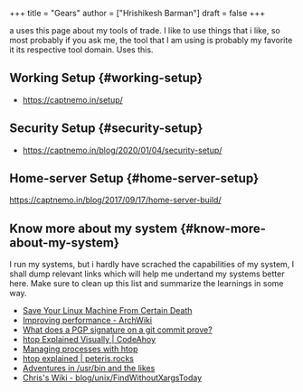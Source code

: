 +++
title = "Gears"
author = ["Hrishikesh Barman"]
draft = false
+++

a uses this page about my tools of trade. I like to use things that i like, so most probably if you ask me, the tool that I am using is probably my favorite it its respective tool domain. Uses this.


## Working Setup {#working-setup}

-   <https://captnemo.in/setup/>


## Security Setup {#security-setup}

-   <https://captnemo.in/blog/2020/01/04/security-setup/>


## Home-server Setup {#home-server-setup}

<https://captnemo.in/blog/2017/09/17/home-server-build/>


## Know more about my system {#know-more-about-my-system}

I run my systems, but i hardly have scrached the capabilities of my system, I shall dump relevant links which will help me undertand my systems better here. Make sure to clean up this list and summarize the learnings in some way.

-   [Save Your Linux Machine From Certain Death](https://betterprogramming.pub/save-your-linux-machine-from-certain-death-24ced335d969)
-   [Improving performance - ArchWiki](https://wiki.archlinux.org/title/improving_performance#RAM,_swap_and_OOM_handling)
-   [What does a PGP signature on a git commit prove?](https://people.kernel.org/monsieuricon/what-does-a-pgp-signature-on-a-git-commit-prove)
-   [htop Explained Visually | CodeAhoy](https://codeahoy.com/2017/01/20/hhtop-explained-visually/)
-   [Managing processes with htop](https://robertodip.com/blog/managing-processes-with-htop/)
-   [htop explained | peteris.rocks](https://peteris.rocks/blog/htop/)
-   [Adventures in /usr/bin and the likes](https://ablagoev.github.io/linux/adventures/commands/2017/02/19/adventures-in-usr-bin.html)
-   [Chris's Wiki - blog/unix/FindWithoutXargsToday](https://utcc.utoronto.ca/~cks/space/blog/unix/FindWithoutXargsToday)
